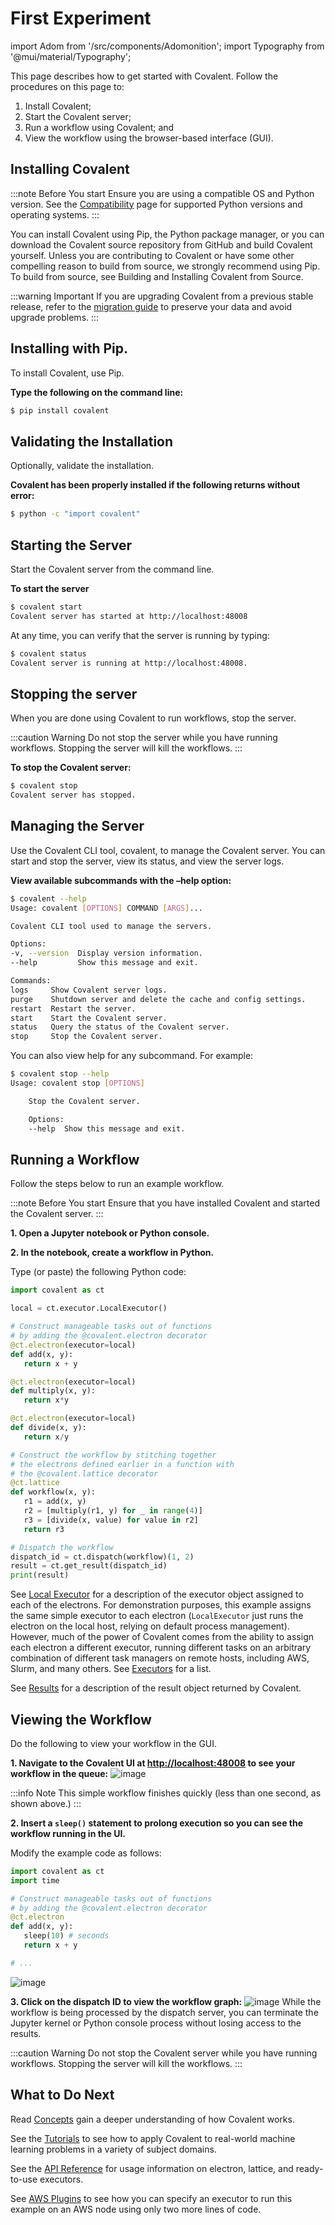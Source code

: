 # First Experiment

import Adom from '/src/components/Adomonition';
import Typography from '@mui/material/Typography';

This page describes how to get started with Covalent. Follow the procedures on this page to:

1. Install Covalent;
2. Start the Covalent server;
3. Run a workflow using Covalent; and
4. View the workflow using the browser-based interface (GUI).

## Installing Covalent

:::note Before You start
Ensure you are using a compatible OS and Python version. See the [Compatibility](/docs/user-documentation/compatibility) page for supported Python versions and operating systems.
:::

You can install Covalent using Pip, the Python package manager, or you can download the Covalent source repository from GitHub and build Covalent yourself. Unless you are contributing to Covalent or have some other compelling reason to build from source, we strongly recommend using Pip. To build from source, see Building and Installing Covalent from Source.

:::warning Important
If you are upgrading Covalent from a previous stable release, refer to the [migration guide](/docs/get-started/version-migration) to preserve your data and avoid upgrade problems.
:::

## Installing with Pip.

To install Covalent, use Pip.

**Type the following on the command line:**

```bash
$ pip install covalent
```

## Validating the Installation

Optionally, validate the installation.

**Covalent has been properly installed if the following returns without error:**

```bash
$ python -c "import covalent"
```

## Starting the Server

Start the Covalent server from the command line.

**To start the server**

```bash
$ covalent start
Covalent server has started at http://localhost:48008
```

At any time, you can verify that the server is running by typing:

```bash
$ covalent status
Covalent server is running at http://localhost:48008.
```

## Stopping the server

When you are done using Covalent to run workflows, stop the server.

:::caution Warning
Do not stop the server while you have running workflows. Stopping the server will kill the workflows.
:::

**To stop the Covalent server:**

```bash
$ covalent stop
Covalent server has stopped.
```

## Managing the Server

Use the Covalent CLI tool, covalent, to manage the Covalent server. You can start and stop the server, view its status, and view the server logs.

**View available subcommands with the –help option:**

```bash
$ covalent --help
Usage: covalent [OPTIONS] COMMAND [ARGS]...

Covalent CLI tool used to manage the servers.

Options:
-v, --version  Display version information.
--help         Show this message and exit.

Commands:
logs     Show Covalent server logs.
purge    Shutdown server and delete the cache and config settings.
restart  Restart the server.
start    Start the Covalent server.
status   Query the status of the Covalent server.
stop     Stop the Covalent server.
```

You can also view help for any subcommand. For example:

```bash
$ covalent stop --help
Usage: covalent stop [OPTIONS]

    Stop the Covalent server.

    Options:
    --help  Show this message and exit.
```

## Running a Workflow

Follow the steps below to run an example workflow.

:::note Before You start
Ensure that you have installed Covalent and started the Covalent server.
:::

**1. Open a Jupyter notebook or Python console.**

**2. In the notebook, create a workflow in Python.**

Type (or paste) the following Python code:

```py
import covalent as ct

local = ct.executor.LocalExecutor()

# Construct manageable tasks out of functions
# by adding the @covalent.electron decorator
@ct.electron(executor=local)
def add(x, y):
   return x + y

@ct.electron(executor=local)
def multiply(x, y):
   return x*y

@ct.electron(executor=local)
def divide(x, y):
   return x/y

# Construct the workflow by stitching together
# the electrons defined earlier in a function with
# the @covalent.lattice decorator
@ct.lattice
def workflow(x, y):
   r1 = add(x, y)
   r2 = [multiply(r1, y) for _ in range(4)]
   r3 = [divide(x, value) for value in r2]
   return r3

# Dispatch the workflow
dispatch_id = ct.dispatch(workflow)(1, 2)
result = ct.get_result(dispatch_id)
print(result)
```

See [Local Executor](/docs/user-documentation/api-reference/executors-api#local-executor) for a description of the executor object assigned to each of the electrons. For demonstration purposes, this example assigns the same simple executor to each electron (`LocalExecutor` just runs the electron on the local host, relying on default process management). However, much of the power of Covalent comes from the ability to assign each electron a different executor, running different tasks on an arbitrary combination of different task managers on remote hosts, including AWS, Slurm, and many others. See [Executors](/docs/features/executor-plugins/exe) for a list.

See [Results](/docs/user-documentation/api-reference/dispatch-infrastructure#results) for a description of the result object returned by Covalent.

## Viewing the Workflow

Do the following to view your workflow in the GUI.

**1. Navigate to the Covalent UI at [http://localhost:48008](http://localhost:48008) to see your workflow in the queue:**
![image](/img/assets/qs_ui_queue.png)

:::info Note
This simple workflow finishes quickly (less than one second, as shown above.)
:::

**2. Insert a `sleep()` statement to prolong execution so you can see the workflow running in the UI.**

Modify the example code as follows:

```python
import covalent as ct
import time

# Construct manageable tasks out of functions
# by adding the @covalent.electron decorator
@ct.electron
def add(x, y):
   sleep(10) # seconds
   return x + y

# ...
```

![image](/img/assets/qs_ui_queue_running.png)

**3. Click on the dispatch ID to view the workflow graph:**
![image](/img/assets/qs_ui_graph.png)
While the workflow is being processed by the dispatch server, you can terminate the Jupyter kernel or Python console process without losing access to the results.

:::caution Warning
Do not stop the Covalent server while you have running workflows. Stopping the server will kill the workflows.
:::

## What to Do Next

Read [Concepts](/docs/user-documentation/concepts/concepts-index) gain a deeper understanding of how Covalent works.

See the [Tutorials](/docs/user-documentation/tutorials) to see how to apply Covalent to real-world machine learning problems in a variety of subject domains.

See the [API Reference](/docs/user-documentation/api-reference/cov-api) for usage information on electron, lattice, and ready-to-use executors.

See [AWS Plugins](/docs/features/executor-plugins/aws-plugins) to see how you can specify an executor to run this example on an AWS node using only two more lines of code.
